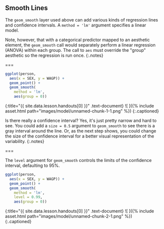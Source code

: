 ---
---

## Smooth Lines

The `geom_smooth` layer used above can add various kinds of regression lines and
confidence intervals. A `method = 'lm'` argument specifies a linear model.

Note, however, that with a categorical predictor mapped to an aesthetic element,
the `geom_smooth` call would separately perform a linear regression (ANOVA)
within each group. The call to `aes` must override the "group" aesthetic so the
regression is run once.
{:.notes}

===



~~~r
ggplot(person,
  aes(x = SEX, y = WAGP)) + 
  geom_point() +
  geom_smooth(
    method = 'lm',
    aes(group = 0))
~~~
{:title="{{ site.data.lesson.handouts[0] }}" .text-document}
![ ]({% include asset.html path="images/model/unnamed-chunk-1-1.png" %})
{:.captioned}

Is there really a confidence interval? Yes, it's just pretty narrow and hard to
see. You could add a `size = 0.5` argument to `geom_smooth` to see there is a
gray interval around the line. Or, as the next step shows, you could change
the size of the confidence interval for a better visual representation of the
variability.
{:.notes}

===

The `level` argument for `geom_smooth` controls the limits of the confidence
interval, defaulting to 95%.



~~~r
ggplot(person,
  aes(x = SEX, y = WAGP)) + 
  geom_point() +
  geom_smooth(
    method = 'lm',
    level = 0.99,
    aes(group = 0))
~~~
{:title="{{ site.data.lesson.handouts[0] }}" .text-document}
![ ]({% include asset.html path="images/model/unnamed-chunk-2-1.png" %})
{:.captioned}
